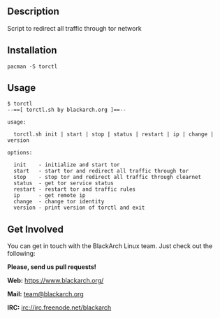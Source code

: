 ## Description

Script to redirect all traffic through tor network

## Installation

`pacman -S torctl`

## Usage

```
$ torctl
--==[ torctl.sh by blackarch.org ]==--

usage:

  torctl.sh init | start | stop | status | restart | ip | change | version

options:

  init    - initialize and start tor
  start   - start tor and redirect all traffic through tor
  stop    - stop tor and redirect all traffic through clearnet
  status  - get tor service status
  restart - restart tor and traffic rules
  ip      - get remote ip
  change  - change tor identity
  version - print version of torctl and exit

```

## Get Involved

You can get in touch with the BlackArch Linux team. Just check out the following:

**Please, send us pull requests!**

**Web:** https://www.blackarch.org/

**Mail:** team@blackarch.org

**IRC:** [irc://irc.freenode.net/blackarch](irc://irc.freenode.net/blackarch)
